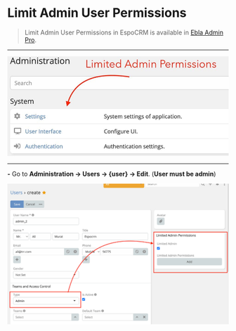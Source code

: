 # Limit Admin User Permissions

>  Limit Admin User Permissions in EspoCRM is available in [Ebla Admin Pro](https://www.eblasoft.com.tr/espocrm-extension-page/espocrm-admin-pro).

---

![limit-admin](../../_static/images/extensions/admin-pro/admin-limit.png)

---

**-** Go to **Administration -> Users -> {user} -> Edit**. (**User must be admin**)

![limit-admin](../../_static/images/extensions/admin-pro/admin-limit-op.png)
